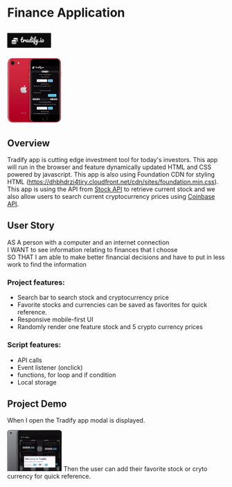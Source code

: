 # Finance Application

## <img src="./Assets/images/tradifylogo.png" alt="tradify Logo" width=20%>

<img src="./Assets/images/TradifyGIFScroll.gif" alt="tradify.io" width=25%>

## Overview

Tradify app is cutting edge investment tool for today's investors.
This app will run in the browser and feature dynamically updated HTML and CSS powered by javascript. This app is also using Foundation CDN for styling HTML (https://dhbhdrzi4tiry.cloudfront.net/cdn/sites/foundation.min.css).
This app is using the API from [Stock API](https://www.alphavantage.co/documentation/) to retrieve current stock and we also allow users to search current cryptocurrency prices using [Coinbase API](https://developers.coinbase.com/).

## User Story

AS A person with a computer and an internet connection  
I WANT to see information relating to finances that I choose  
SO THAT I am able to make better financial decisions and have to put in less work to find the information

### Project features:

- Search bar to search stock and cryptocurrency price
- Favorite stocks and currencies can be saved as favorites for quick reference.
- Responsive mobile-first UI
- Randomly render one feature stock and 5 crypto currency prices

### Script features:

- API calls
- Event listener (onclick)
- functions, for loop and if condition
- Local storage

## Project Demo

When I open the Tradify app modal is displayed.

<img src="./Assets/images/tradifyGIFmodal.gif" alt="tradify.io" width=25%>
Then the user can add their favorite stock or cryto currency for quick reference.
